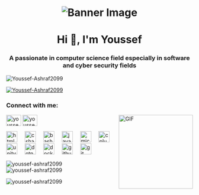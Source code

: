 <h1 align="center">
  <img src="https://media3.giphy.com/media/v1.Y2lkPTc5MGI3NjExaTk3d2t4M2QwdzcydDUybTBicmdmc3A3OHdjamR5d2llNG1sZmlxdSZlcD12MV9pbnRlcm5hbF9naWZfYnlfaWQmY3Q9Zw/qgQUggAC3Pfv687qPC/giphy.webp" alt="Banner Image">
</h1>

<h1 align="center">Hi 👋, I'm Youssef</h1>
<h3 align="center">A passionate in computer science field especially in software and cyber security fields</h3>

<p align="left"> <img src="https://komarev.com/ghpvc/?username=Youssef-Ashraf2099&label=Profile%20views&color=0e75b6&style=flat" alt="Youssef-Ashraf2099" /> </p>

<p align="left"> <a href="https://github.com/ryo-ma/github-profile-trophy"><img src="https://github-profile-trophy.vercel.app/?username=Youssef-Ashraf2099" alt="Youssef-Ashraf2099" /></a> </p>

<h3 align="left">Connect with me:</h3>
<p align="left">
  <a href="https://linkedin.com/in/youssef ashraf" target="blank"><img align="center" src="https://raw.githubusercontent.com/rahuldkjain/github-profile-readme-generator/master/src/images/icons/Social/linked-in-alt.svg" alt="youssef ashraf" height="30" width="40" /></a>
  <a href="https://instagram.com/youssef2099x" target="blank"><img align="center" src="https://raw.githubusercontent.com/rahuldkjain/github-profile-readme-generator/master/src/images/icons/Social/instagram.svg" alt="youssef2099x" height="30" width="40" /></a>
  <a href="https://media3.giphy.com/media/v1.Y2lkPTc5MGI3NjExZnJieWZqZjE2d3p5YTE0Z2w0enUyNHNoMGpzbnc5bW5nNjdmMTh6eSZlcD12MV9pbnRlcm5hbF9naWZfYnlfaWQmY3Q9Zw/SWoSkN6DxTszqIKEqv/giphy.webp" target="blank" style="float: right;"><img align="right" src="https://media3.giphy.com/media/v1.Y2lkPTc5MGI3NjExZnJieWZqZjE2d3p5YTE0Z2w0enUyNHNoMGpzbnc5bW5nNjdmMTh6eSZlcD12MV9pbnRlcm5hbF9naWZfYnlfaWQmY3Q9Zw/SWoSkN6DxTszqIKEqv/giphy.webp" alt="GIF" height="200" width="200" /></a>
</p>

<div align="left">
  <img src="https://cdn.jsdelivr.net/gh/devicons/devicon/icons/html5/html5-original.svg" height="30" alt="html5 logo"  />
  <img width="12" />
  <img src="https://cdn.jsdelivr.net/gh/devicons/devicon/icons/csharp/csharp-original.svg" height="30" alt="csharp logo"  />
  <img width="12" />
  <img src="https://cdn.jsdelivr.net/gh/devicons/devicon/icons/bash/bash-original.svg" height="30" alt="bash logo"  />
  <img width="12" />
  <img src="https://cdn.jsdelivr.net/gh/devicons/devicon/icons/java/java-original.svg" height="30" alt="java logo"  />
  <img width="12" />
  <img src="https://cdn.jsdelivr.net/gh/devicons/devicon/icons/microsoftsqlserver/microsoftsqlserver-plain.svg" height="30" alt="microsoftsqlserver logo"  />
  <img width="12" />
  <img src="https://cdn.jsdelivr.net/gh/devicons/devicon/icons/cplusplus/cplusplus-original.svg" height="30" alt="cplusplus logo"  />
  <img width="12" />
  <img src="https://cdn.jsdelivr.net/gh/devicons/devicon/icons/unity/unity-original.svg" height="30" alt="unity logo"  />
  <img width="12" />
  <img src="https://cdn.jsdelivr.net/gh/devicons/devicon/icons/dotnetcore/dotnetcore-original.svg" height="30" alt="dotnetcore logo"  />
  <img width="12" />
  <img src="https://cdn.jsdelivr.net/gh/devicons/devicon/icons/docker/docker-original.svg" height="30" alt="docker logo"  />
  <img width="12" />
  <img src="https://cdn.jsdelivr.net/gh/devicons/devicon/icons/github/github-original.svg" height="30" alt="github logo"  />
  <img width="12" />
  <img src="https://cdn.jsdelivr.net/gh/devicons/devicon/icons/git/git-original.svg" height="30" alt="git logo"  />
</div>


<p><img align="left" src="https://github-readme-stats.vercel.app/api/top-langs?username=youssef-ashraf2099&show_icons=true&locale=en&layout=compact" alt="youssef-ashraf2099" /></p>

<p>&nbsp;<img align="center" src="https://github-readme-stats.vercel.app/api?username=youssef-ashraf2099&show_icons=true&locale=en" alt="youssef-ashraf2099" /></p>

<p><img align="center" src="https://github-readme-streak-stats.herokuapp.com/?user=youssef-ashraf2099&" alt="youssef-ashraf2099" /></p>
